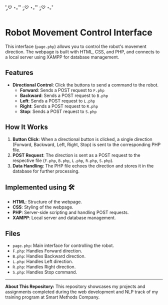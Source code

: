 ˚ ༘♡ ⋆｡˚˚ ༘♡ ⋆｡˚˚ ༘♡ ⋆｡˚
# Robot Movement Control Interface

This interface (`page.php`) allows you to control the robot's movement direction. The webpage is built with HTML, CSS, and PHP, and connects to a local server using XAMPP for database management.

## Features

- **Directional Control**: Click the buttons to send a command to the robot.
  - **Forward**: Sends a POST request to `F.php`
  - **Backward**: Sends a POST request to `B.php`
  - **Left**: Sends a POST request to `L.php`
  - **Right**: Sends a POST request to `R.php`
  - **Stop**: Sends a POST request to `S.php`

## How It Works

1. **Button Click**: When a directional button is clicked, a single direction (Forward, Backward, Left, Right, Stop) is sent to the corresponding PHP file.
2. **POST Request**: The direction is sent as a POST request to the respective file (`F.php`, `B.php`, `L.php`, `R.php`, `S.php`).
3. **Data Handling**: The PHP file echoes the direction and stores it in the database for further processing.

## Implemented using 🛠️

- **HTML**: Structure of the webpage.
- **CSS**: Styling of the webpage.
- **PHP**: Server-side scripting and handling POST requests.
- **XAMPP**: Local server and database management.

## Files

- `page.php`: Main interface for controlling the robot.
- `F.php`: Handles Forward direction.
- `B.php`: Handles Backward direction.
- `L.php`: Handles Left direction.
- `R.php`: Handles Right direction.
- `S.php`: Handles Stop command.

---

**About This Repository:**
This repository showcases my projects and assignments completed during the web development and NLP track of my training program at Smart Methods Company.
